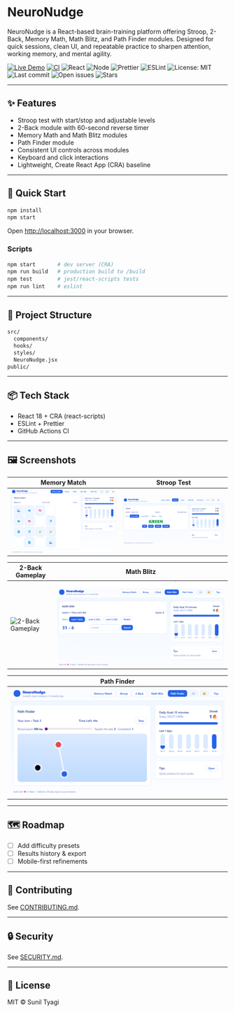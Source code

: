 # NeuroNudge

NeuroNudge is a React-based brain-training platform offering Stroop, 2-Back, Memory Math, Math Blitz, and Path Finder modules. Designed for quick sessions, clean UI, and repeatable practice to sharpen attention, working memory, and mental agility.

[![Live Demo](https://img.shields.io/badge/demo-https%3A%2F%2Fsuniltyagi.github.io%2Fneuro--nudge-blue)](https://suniltyagi.github.io/neuro-nudge/)
[![CI](https://github.com/suniltyagi/neuro-nudge/actions/workflows/ci.yml/badge.svg)](https://github.com/suniltyagi/neuro-nudge/actions/workflows/ci.yml)
![React](https://img.shields.io/badge/React-18-blue)
![Node](https://img.shields.io/badge/Node-20.x-informational)
![Prettier](https://img.shields.io/badge/code%20style-prettier-ff69b4)
![ESLint](https://img.shields.io/badge/lint-eslint-yellow)
![License: MIT](https://img.shields.io/badge/License-MIT-lightgrey)
![Last commit](https://img.shields.io/github/last-commit/suniltyagi/neuro-nudge)
![Open issues](https://img.shields.io/github/issues/suniltyagi/neuro-nudge)
![Stars](https://img.shields.io/github/stars/suniltyagi/neuro-nudge?style=social)

---

## ✨ Features
- Stroop test with start/stop and adjustable levels
- 2-Back module with 60-second reverse timer
- Memory Math and Math Blitz modules
- Path Finder module
- Consistent UI controls across modules
- Keyboard and click interactions
- Lightweight, Create React App (CRA) baseline

---

## 🚀 Quick Start

```bash
npm install
npm start
```

Open [http://localhost:3000](http://localhost:3000) in your browser.

### Scripts
```bash
npm start       # dev server (CRA)
npm run build   # production build to /build
npm test        # jest/react-scripts tests
npm run lint    # eslint
```

---

## 🧭 Project Structure
```
src/
  components/
  hooks/
  styles/
  NeuroNudge.jsx
public/
```

---

## 📦 Tech Stack
- React 18 + CRA (react-scripts)
- ESLint + Prettier
- GitHub Actions CI

---

## 🖼 Screenshots

| Memory Match | Stroop Test |
|--------------|-------------|
| ![Memory Match](docs/memory_match.png) | ![Stroop Test](docs/stroop.png) |

| 2-Back Gameplay | Math Blitz |
|-----------------|------------|
| ![2-Back Gameplay](docs/2_back.gif) | ![Math Blitz](docs/math_blitz.png) |

| Path Finder |
|-------------|
| ![Path Finder](docs/path_finder.png) |

---

## 🗺 Roadmap
- [ ] Add difficulty presets
- [ ] Results history & export
- [ ] Mobile-first refinements

---

## 🤝 Contributing
See [CONTRIBUTING.md](CONTRIBUTING.md).

---

## 🔒 Security
See [SECURITY.md](SECURITY.md).

---

## 📄 License
MIT © Sunil Tyagi
